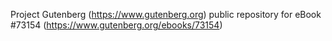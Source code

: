 Project Gutenberg (https://www.gutenberg.org) public repository
for eBook #73154 (https://www.gutenberg.org/ebooks/73154)
